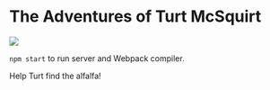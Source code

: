 # The Adventures of Turt McSquirt

<img src="http://i.imgur.com/HQQNOkW.gif" />

`npm start` to run server and Webpack compiler.

Help Turt find the alfalfa!
